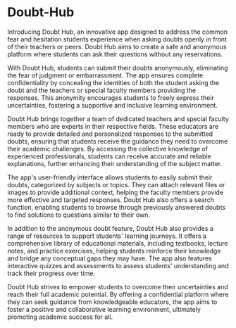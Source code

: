 # Doubt-Hub
Introducing Doubt Hub, an innovative app designed to address the common fear and hesitation students experience when asking doubts openly in front of their teachers or peers. Doubt Hub aims to create a safe and anonymous platform where students can ask their questions without any reservations.

With Doubt Hub, students can submit their doubts anonymously, eliminating the fear of judgment or embarrassment. The app ensures complete confidentiality by concealing the identities of both the student asking the doubt and the teachers or special faculty members providing the responses. This anonymity encourages students to freely express their uncertainties, fostering a supportive and inclusive learning environment.

Doubt Hub brings together a team of dedicated teachers and special faculty members who are experts in their respective fields. These educators are ready to provide detailed and personalized responses to the submitted doubts, ensuring that students receive the guidance they need to overcome their academic challenges. By accessing the collective knowledge of experienced professionals, students can receive accurate and reliable explanations, further enhancing their understanding of the subject matter.

The app's user-friendly interface allows students to easily submit their doubts, categorized by subjects or topics. They can attach relevant files or images to provide additional context, helping the faculty members provide more effective and targeted responses. Doubt Hub also offers a search function, enabling students to browse through previously answered doubts to find solutions to questions similar to their own.

In addition to the anonymous doubt feature, Doubt Hub also provides a range of resources to support students' learning journeys. It offers a comprehensive library of educational materials, including textbooks, lecture notes, and practice exercises, helping students reinforce their knowledge and bridge any conceptual gaps they may have. The app also features interactive quizzes and assessments to assess students' understanding and track their progress over time.

Doubt Hub strives to empower students to overcome their uncertainties and reach their full academic potential. By offering a confidential platform where they can seek guidance from knowledgeable educators, the app aims to foster a positive and collaborative learning environment, ultimately promoting academic success for all.
